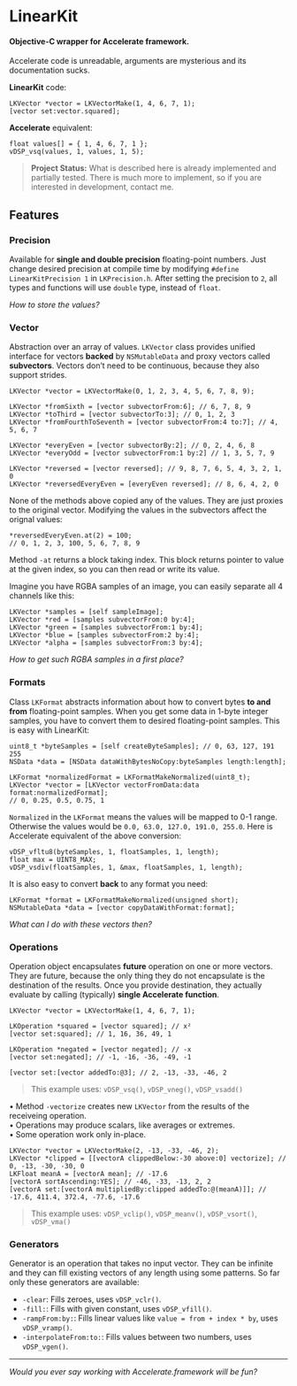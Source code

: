 LinearKit
=========

#### Objective-C wrapper for Accelerate framework.

Accelerate code is unreadable, arguments are mysterious and its documentation sucks.

**LinearKit** code:

```
LKVector *vector = LKVectorMake(1, 4, 6, 7, 1);
[vector set:vector.squared];
```

**Accelerate** equivalent:

```
float values[] = { 1, 4, 6, 7, 1 };
vDSP_vsq(values, 1, values, 1, 5);
```

> **Project Status:** What is described here is already implemented and partially tested. There is much more to implement, so if you are interested in development, contact me.

Features
--------

### Precision

Available for **single and double precision** floating-point numbers. Just change desired precision at compile time by modifying `#define LinearKitPrecision 1` in `LKPrecision.h`. After setting the precision to `2`, all types and functions will use `double` type, instead of `float`.

_How to store the values?_

### Vector

Abstraction over an array of values. `LKVector` class provides unified interface for vectors **backed** by `NSMutableData` and proxy vectors called **subvectors**. Vectors don’t need to be continuous, because they also support strides.

```
LKVector *vector = LKVectorMake(0, 1, 2, 3, 4, 5, 6, 7, 8, 9);

LKVector *fromSixth = [vector subvectorFrom:6]; // 6, 7, 8, 9
LKVector *toThird = [vector subvectorTo:3]; // 0, 1, 2, 3
LKVector *fromFourthToSeventh = [vector subvectorFrom:4 to:7]; // 4, 5, 6, 7

LKVector *everyEven = [vector subvectorBy:2]; // 0, 2, 4, 6, 8
LKVector *everyOdd = [vector subvectorFrom:1 by:2] // 1, 3, 5, 7, 9

LKVector *reversed = [vector reversed]; // 9, 8, 7, 6, 5, 4, 3, 2, 1, 0
LKVector *reversedEveryEven = [everyEven reversed]; // 8, 6, 4, 2, 0
```

None of the methods above copied any of the values. They are just proxies to the original vector. Modifying the values in the subvectors affect the orignal values:

```
*reversedEveryEven.at(2) = 100;
// 0, 1, 2, 3, 100, 5, 6, 7, 8, 9
```

Method `-at` returns a block taking index. This block returns pointer to value at the given index, so you can then read or write its value.

Imagine you have RGBA samples of an image, you can easily separate all 4 channels like this:

```
LKVector *samples = [self sampleImage];
LKVector *red = [samples subvectorFrom:0 by:4];
LKVector *green = [samples subvectorFrom:1 by:4];
LKVector *blue = [samples subvectorFrom:2 by:4];
LKVector *alpha = [samples subvectorFrom:3 by:4];
```

_How to get such RGBA samples in a first place?_

### Formats

Class `LKFormat` abstracts information about how to convert bytes **to and from** floating-point samples. When you get some data in 1-byte integer samples, you have to convert them to desired floating-point samples. This is easy with LinearKit:

```
uint8_t *byteSamples = [self createByteSamples]; // 0, 63, 127, 191 255
NSData *data = [NSData dataWithBytesNoCopy:byteSamples length:length];

LKFormat *normalizedFormat = LKFormatMakeNormalized(uint8_t);
LKVector *vector = [LKVector vectorFromData:data format:normalizedFormat];
// 0, 0.25, 0.5, 0.75, 1
```

`Normalized` in the `LKFormat` means the values will be mapped to 0-1 range. Otherwise the values would be `0.0, 63.0, 127.0, 191.0, 255.0`. Here is Accelerate equivalent of the above conversion:

```
vDSP_vfltu8(byteSamples, 1, floatSamples, 1, length);
float max = UINT8_MAX;
vDSP_vsdiv(floatSamples, 1, &max, floatSamples, 1, length);
```

It is also easy to convert **back** to any format you need:

```
LKFormat *format = LKFormatMakeNormalized(unsigned short);
NSMutableData *data = [vector copyDataWithFormat:format];
```

_What can I do with these vectors then?_

### Operations

Operation object encapsulates **future** operation on one or more vectors. They are future, because the only thing they do not encapsulate is the destination of the results. Once you provide destination, they actually evaluate by calling (typically) **single Accelerate function**.

```
LKVector *vector = LKVectorMake(1, 4, 6, 7, 1);

LKOperation *squared = [vector squared]; // x²
[vector set:squared]; // 1, 16, 36, 49, 1

LKOperation *negated = [vector negated]; // -x
[vector set:negated]; // -1, -16, -36, -49, -1

[vector set:[vector addedTo:@3]; // 2, -13, -33, -46, 2
```

> This example uses: `vDSP_vsq()`, `vDSP_vneg()`, `vDSP_vsadd()`

• Method `-vectorize` creates new `LKVector` from the results of the receiveing operation.  
• Operations may produce scalars, like averages or extremes.  
• Some operation work only in-place.

```
LKVector *vector = LKVectorMake(2, -13, -33, -46, 2);
LKVector *clipped = [[vectorA clippedBelow:-30 above:0] vectorize]; // 0, -13, -30, -30, 0
LKFloat meanA = [vectorA mean]; // -17.6 
[vectorA sortAscending:YES]; // -46, -33, -13, 2, 2
[vectorA set:[vectorA multipliedBy:clipped addedTo:@(meanA)]]; // -17.6, 411.4, 372.4, -77.6, -17.6
```

> This example uses: `vDSP_vclip()`, `vDSP_meanv()`, `vDSP_vsort()`, `vDSP_vma()`


### Generators

Generator is an operation that takes no input vector. They can be infinite and they can fill existing vectors of any length using some patterns. So far only these generators are available:

  - `-clear`: Fills zeroes, uses `vDSP_vclr()`.
  - `-fill:`: Fills with given constant, uses `vDSP_vfill()`.
  - `-rampFrom:by:`: Fills linear values like `value = from + index * by`, uses `vDSP_vramp()`.
  - `-interpolateFrom:to:`: Fills values between two numbers, uses `vDSP_vgen()`.


---

_Would you ever say working with Accelerate.framework will be fun?_
